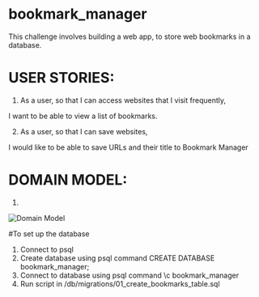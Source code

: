 # bookmark_manager

This challenge involves building a web app, to store web bookmarks in a database.

# USER STORIES:

1. As a user, so that I can access websites that I visit frequently,

I want to be able to view a list of bookmarks.

2. As a user, so that I can save websites,

I would like to be able to save URLs and their title to Bookmark Manager


# DOMAIN MODEL:
1.
![Domain Model](https://imgur.com/a/IPJ183a)


#To set up the database
1. Connect to psql
2. Create database using psql command CREATE DATABASE bookmark_manager;
3. Connect to database using psql command \c bookmark_manager
4. Run script in /db/migrations/01_create_bookmarks_table.sql
